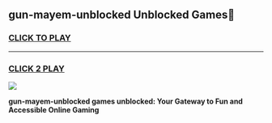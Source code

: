
## gun-mayem-unblocked Unblocked Games👋
<h3>
<a href="https://news.freeplayer.one?title=gun-mayem-unblocked&ref=16F">CLICK TO PLAY</a></h3>
<hr>

<h3>
<a href="https://news.freeplayer.one?title=gun-mayem-unblocked&ref=16F">CLICK 2 PLAY</a>
  
</h3>

<a href="https://news.freeplayer.one?title=gun-mayem-unblocked&ref=16F/"><img src="https://clearcache.store/games.png"></a>


**gun-mayem-unblocked games unblocked: Your Gateway to Fun and Accessible Online Gaming**
